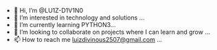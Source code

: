 - 👋 Hi, I’m @LU1Z-D1V1N0
- 👀 I’m interested in technology and solutions ...
- 🌱 I’m currently learning PYTHON3...
- 💞️ I’m looking to collaborate on projects where I can learn and grow ...
- 📫 How to reach me luizdivinous2507@gmail.com ...

<!---
LU1Z-D1V1N0/LU1Z-D1V1N0 is a ✨ special ✨ repository because its `README.md` (this file) appears on your GitHub profile.
You can click the Preview link to take a look at your changes.
--->
